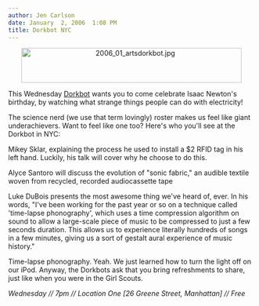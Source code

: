 ```yaml
---
author: Jen Carlson
date: January  2, 2006  1:08 PM
title: Dorkbot NYC
---
```


<p align="center"><img alt="2006_01_artsdorkbot.jpg" src="https://web.archive.org/web/20111011105840im_/http://www.gothamist.com/attachments/arts_jen/2006_01_artsdorkbot.jpg" width="450" height="71"></p><p>
This Wednesday <a href="https://web.archive.org/web/20111011105840/http://dorkbot.org/">Dorkbot</a> wants you to come celebrate Isaac Newton&apos;s birthday, by watching what strange things people can do with electricity!

</p><p>The science nerd (we use that term lovingly) roster makes us feel like giant underachievers. Want to feel like one too? Here&apos;s who you&apos;ll see at the Dorkbot in NYC:</p>

<p>Mikey Sklar, explaining the process he used to install a $2 RFID tag in his left hand. Luckily, his talk will cover why he choose to do this. </p>

<p>Alyce Santoro will discuss the evolution of &quot;sonic fabric,&quot; an audible textile woven from recycled, recorded audiocassette tape</p>

<p>Luke DuBois presents the most awesome thing we&apos;ve heard of, ever. In his words, &quot;I&apos;ve been working for the past year or so on a technique called &apos;time-lapse phonography&apos;, which uses a time compression algorithm on sound to allow a large-scale piece of music to be compressed to just a few seconds duration. This allows us to experience literally hundreds of songs in a few minutes, giving us a sort of gestalt aural experience of music history.&quot;</p>

<p>Time-lapse phonography. Yeah. We just learned how to turn the light off on our iPod. Anyway, the Dorkbots ask that you bring refreshments to share, just like when you were in the Girl Scouts.</p>

<p><em>Wednesday // 7pm // Location One [26 Greene Street, Manhattan] // Free</em></p>